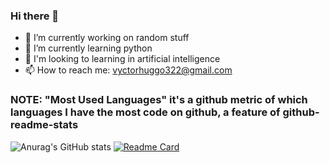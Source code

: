 ### Hi there 👋

- 🔭 I’m currently working on random stuff
- 🌱 I’m currently learning python
- 👯 I'm looking to learning in artificial intelligence
- 📫 How to reach me: vyctorhuggo322@gmail.com



### NOTE: "Most Used Languages" it's a github metric of which languages I have the most code on github, a feature of github-readme-stats

![Anurag's GitHub stats](https://github-readme-stats.vercel.app/api?username=Vyctor-Huggo&show_icons=true&theme=tokyonight)
[![Readme Card](https://github-readme-stats.vercel.app/api/pin/?username=Vyctor-Huggo&repo=github-readme-stats)](https://github.com/Vyctor-Huggo/Quantidade-de-carga-de-um-corpo-e-numero-de-eletrons)

